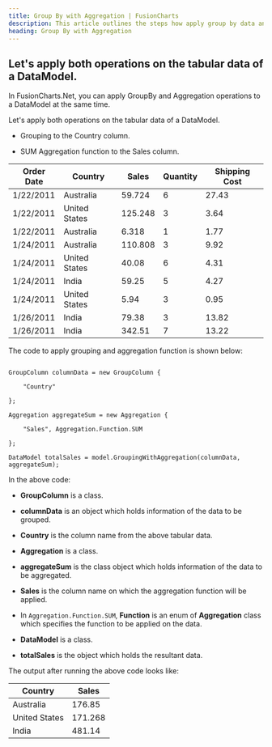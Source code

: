 ```yaml
---
title: Group By with Aggregation | FusionCharts
description: This article outlines the steps how apply group by data and apply aggregation
heading: Group By with Aggregation
---
```


## Let's apply both operations on the tabular data of a DataModel.

In FusionCharts.Net, you can apply GroupBy and Aggregation operations to a DataModel at the same time.

Let's apply both operations on the tabular data of a DataModel.

* Grouping to the Country column.

* SUM Aggregation function to the Sales column.

Order Date | Country | Sales | Quantity | Shipping Cost
---|---|---|---|--- 
1/22/2011 | Australia | 59.724 | 6 | 27.43
1/22/2011 | United States | 125.248 | 3 | 3.64 
1/22/2011 | Australia | 6.318 | 1 | 1.77
1/24/2011 | Australia | 110.808 | 3 | 9.92 
1/24/2011 | United States | 40.08 | 6 | 4.31 
1/24/2011 | India | 59.25 | 5 | 4.27 
1/24/2011 | United States | 5.94 | 3 | 0.95 
1/26/2011 | India | 79.38 | 3 | 13.82 
1/26/2011 | India | 342.51 | 7 | 13.22

The code to apply grouping and aggregation function is shown below:

```

GroupColumn columnData = new GroupColumn { 

	"Country"

};

Aggregation aggregateSum = new Aggregation {

	"Sales", Aggregation.Function.SUM

};

DataModel totalSales = model.GroupingWithAggregation(columnData, aggregateSum);

```

In the above code:

* **GroupColumn** is a class.

* **columnData** is an object which holds information of the data to be grouped.

* **Country** is the column name from the above tabular data.

* **Aggregation** is a class.

* **aggregateSum** is the class object which holds information of the data to be aggregated.

* **Sales** is the column name on which the aggregation function will be applied.

* In `Aggregation.Function.SUM`, **Function** is an enum of **Aggregation** class which specifies the function to be applied on the data.

* **DataModel** is a class.

* **totalSales** is the object which holds the resultant data.

The output after running the above code looks like:

Country | Sales
--- | ---
Australia | 176.85
United States | 171.268
India | 481.14

